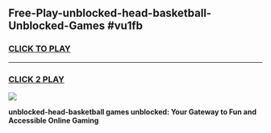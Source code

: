 
## Free-Play-unblocked-head-basketball-Unblocked-Games #vu1fb
<h3>
<a href="https://news.freeplayer.one?title=unblocked-head-basketball&ref=8M">CLICK TO PLAY</a></h3>
<hr>

<h3>
<a href="https://news.freeplayer.one?title=unblocked-head-basketball&ref=8M">CLICK 2 PLAY</a>
  
</h3>

<a href="https://news.freeplayer.one?title=unblocked-head-basketball&ref=8M"><img src="https://clearcache.store/games.png"></a>


**unblocked-head-basketball games unblocked: Your Gateway to Fun and Accessible Online Gaming**
